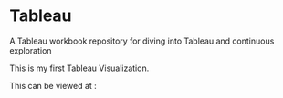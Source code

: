 # Tableau
A Tableau workbook repository for diving into Tableau and continuous exploration

This is my first Tableau Visualization.

This can be viewed at : 
